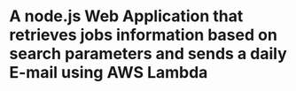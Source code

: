 # A node.js Web Application that retrieves jobs information based on search parameters and sends a daily E-mail using AWS Lambda
